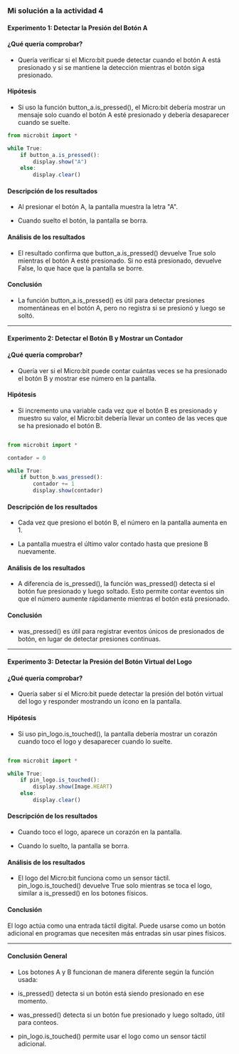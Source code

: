 ### Mi solución a la actividad 4

#### Experimento 1: Detectar la Presión del Botón A

#### ¿Qué quería comprobar?

- Quería verificar si el Micro:bit puede detectar cuando el botón A está presionado y si se mantiene la detección mientras el botón siga presionado.

#### Hipótesis

- Si uso la función button_a.is_pressed(), el Micro:bit debería mostrar un mensaje solo cuando el botón A esté presionado y debería desaparecer cuando se suelte.

``` js
from microbit import *

while True:
    if button_a.is_pressed():
        display.show("A")
    else:
        display.clear()

```

#### Descripción de los resultados

- Al presionar el botón A, la pantalla muestra la letra "A".

- Cuando suelto el botón, la pantalla se borra.


#### Análisis de los resultados

- El resultado confirma que button_a.is_pressed() devuelve True solo mientras el botón A esté presionado. Si no está presionado, devuelve False, lo que hace que la pantalla se borre.

#### Conclusión

- La función button_a.is_pressed() es útil para detectar presiones momentáneas en el botón A, pero no registra si se presionó y luego se soltó.


---

#### Experimento 2: Detectar el Botón B y Mostrar un Contador

#### ¿Qué quería comprobar?

- Quería ver si el Micro:bit puede contar cuántas veces se ha presionado el botón B y mostrar ese número en la pantalla.

#### Hipótesis

- Si incremento una variable cada vez que el botón B es presionado y muestro su valor, el Micro:bit debería llevar un conteo de las veces que se ha presionado el botón B.

``` js

from microbit import *

contador = 0

while True:
    if button_b.was_pressed():
        contador += 1
        display.show(contador)
```

#### Descripción de los resultados

- Cada vez que presiono el botón B, el número en la pantalla aumenta en 1.

- La pantalla muestra el último valor contado hasta que presione B nuevamente.


#### Análisis de los resultados

- A diferencia de is_pressed(), la función was_pressed() detecta si el botón fue presionado y luego soltado. Esto permite contar eventos sin que el número aumente rápidamente mientras el botón está presionado.

#### Conclusión

- was_pressed() es útil para registrar eventos únicos de presionados de botón, en lugar de detectar presiones continuas.


---

#### Experimento 3: Detectar la Presión del Botón Virtual del Logo

#### ¿Qué quería comprobar?

- Quería saber si el Micro:bit puede detectar la presión del botón virtual del logo y responder mostrando un ícono en la pantalla.

#### Hipótesis

- Si uso pin_logo.is_touched(), la pantalla debería mostrar un corazón cuando toco el logo y desaparecer cuando lo suelte.

``` js

from microbit import *

while True:
    if pin_logo.is_touched():
        display.show(Image.HEART)
    else:
        display.clear()

```

#### Descripción de los resultados

- Cuando toco el logo, aparece un corazón en la pantalla.

- Cuando lo suelto, la pantalla se borra.


#### Análisis de los resultados

- El logo del Micro:bit funciona como un sensor táctil. pin_logo.is_touched() devuelve True solo mientras se toca el logo, similar a is_pressed() en los botones físicos.

#### Conclusión

El logo actúa como una entrada táctil digital. Puede usarse como un botón adicional en programas que necesiten más entradas sin usar pines físicos.


---

#### Conclusión General

- Los botones A y B funcionan de manera diferente según la función usada:

- is_pressed() detecta si un botón está siendo presionado en ese momento.

- was_pressed() detecta si un botón fue presionado y luego soltado, útil para conteos.

- pin_logo.is_touched() permite usar el logo como un sensor táctil adicional.
